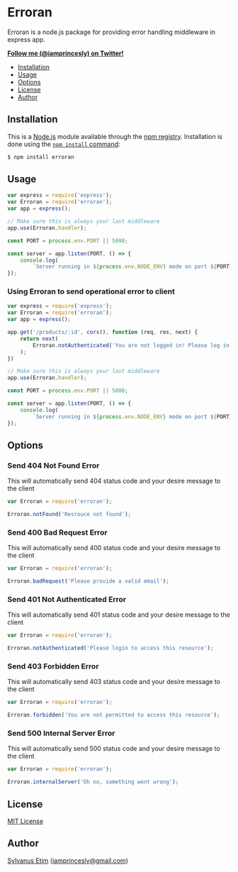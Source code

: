 # Erroran
Erroran is a node.js package for providing error handling middleware in express app.

**[Follow me (@iamprincesly) on Twitter!](https://twitter.com/iamprincesly)**

* [Installation](#installation)
* [Usage](#usage)
* [Options](#options)
* [License](#license)
* [Author](#author)

## Installation

This is a [Node.js](https://nodejs.org/en/) module available through the
[npm registry](https://www.npmjs.com/). Installation is done using the
[`npm install` command](https://docs.npmjs.com/getting-started/installing-npm-packages-locally):

```sh
$ npm install erroran
```

## Usage

```javascript
var express = require('express');
var Erroran = require('erroran');
var app = express();

// Make sure this is always your last middleware
app.use(Erroran.handler);

const PORT = process.env.PORT || 5000;

const server = app.listen(PORT, () => {
    console.log(
        `Server running in ${process.env.NODE_ENV} mode on port ${PORT}`);
});
```

### Using Erroran to send operational error to client

```javascript
var express = require('express');
var Erroran = require('erroran');
var app = express();

app.get('/products/:id', cors(), function (req, res, next) {
    return next(
        Erroran.notAuthenticated('You are not logged in! Please log in to get access');
    );
})

// Make sure this is always your last middleware
app.use(Erroran.handler);

const PORT = process.env.PORT || 5000;

const server = app.listen(PORT, () => {
    console.log(
        `Server running in ${process.env.NODE_ENV} mode on port ${PORT}`);
});
```

## Options
### Send 404 Not Found Error
This will automatically send 404 status code and your desire message to the client
```javascript
var Erroran = require('erroran');

Erroran.notFound('Resrouce not found');
```

### Send 400 Bad Request Error
This will automatically send 400 status code and your desire message to the client
```javascript
var Erroran = require('erroran');

Erroran.badRequest('Please provide a valid email');
```

### Send 401 Not Authenticated Error
This will automatically send 401 status code and your desire message to the client
```javascript
var Erroran = require('erroran');

Erroran.notAuthenticated('Please login to access this resource');
```

### Send 403 Forbidden Error
This will automatically send 403 status code and your desire message to the client
```javascript
var Erroran = require('erroran');

Erroran.forbidden('You are not permitted to access this resource');
```

### Send 500 Internal Server Error
This will automatically send 500 status code and your desire message to the client
```javascript
var Erroran = require('erroran');

Erroran.internalServer('Oh no, something went wrong');
```

## License

[MIT License](http://www.opensource.org/licenses/mit-license.php)

## Author

[Sylvanus Etim](https://github.com/iamprincesly) ([iamprincesly@gmail.com](mailto:iamprincesly@gmail.com))